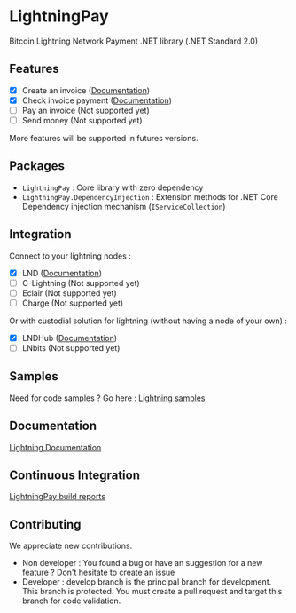 # LightningPay
Bitcoin Lightning Network Payment .NET library (.NET Standard 2.0)

## Features

- [x] Create an invoice ([Documentation](documentation/client.md))
- [x] Check invoice payment ([Documentation](documentation/client.md))
- [ ] Pay an invoice  (Not supported yet)
- [ ] Send money  (Not supported yet)

More features will be supported in futures versions. 

## Packages

- `LightningPay` : Core library with zero dependency
- `LightningPay.DependencyInjection` : Extension methods for .NET Core Dependency injection mechanism (`IServiceCollection`)

## Integration

Connect to your lightning nodes : 

- [x] LND ([Documentation](documentation/client-lnd.md))
- [ ] C-Lightning  (Not supported yet)
- [ ] Eclair  (Not supported yet)
- [ ] Charge (Not supported yet)

Or with custodial solution for lightning (without having a node  of your own) : 

- [x] LNDHub  ([Documentation](documentation/client-lndhub.md))
- [ ] LNbits  (Not supported yet)

## Samples

Need for code samples ? Go here : [Lightning samples](samples/)

## Documentation

[Lightning Documentation](documentation/)

## Continuous Integration

[LightningPay build reports](https://dev.azure.com/NiawaCorp/LightningPay/_build?definitionId=24)

## Contributing

We appreciate new contributions.

- Non developer : You found a bug or have an suggestion for a new feature ? Don't hesitate to create an issue
- Developer : develop branch is the principal branch for development. This branch is protected. You must create a pull request and target this branch for code validation.